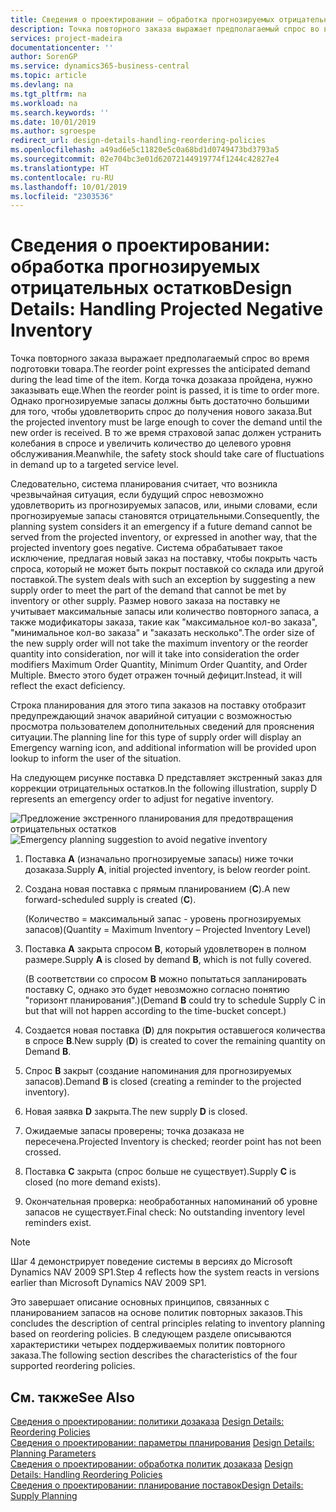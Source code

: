 ```yaml
---
title: Сведения о проектировании — обработка прогнозируемых отрицательных остатков | Документация Майкрософт
description: Точка повторного заказа выражает предполагаемый спрос во время подготовки товара. Когда точка дозаказа пройдена, нужно заказывать еще. Однако прогнозируемые запасы должны быть достаточно большими для того, чтобы удовлетворить спрос до получения нового заказа. В то же время страховой запас должен устранить колебания в спросе и увеличить количество до целевого уровня обслуживания.
services: project-madeira
documentationcenter: ''
author: SorenGP
ms.service: dynamics365-business-central
ms.topic: article
ms.devlang: na
ms.tgt_pltfrm: na
ms.workload: na
ms.search.keywords: ''
ms.date: 10/01/2019
ms.author: sgroespe
redirect_url: design-details-handling-reordering-policies
ms.openlocfilehash: a49ad6e5c11820e5c0a68bd1d0749473bd3793a5
ms.sourcegitcommit: 02e704bc3e01d62072144919774f1244c42827e4
ms.translationtype: HT
ms.contentlocale: ru-RU
ms.lasthandoff: 10/01/2019
ms.locfileid: "2303536"
---
```

# <a name="design-details-handling-projected-negative-inventory"></a><span data-ttu-id="0f67b-106">Сведения о проектировании: обработка прогнозируемых отрицательных остатков</span><span class="sxs-lookup"><span data-stu-id="0f67b-106">Design Details: Handling Projected Negative Inventory</span></span>
<span data-ttu-id="0f67b-107">Точка повторного заказа выражает предполагаемый спрос во время подготовки товара.</span><span class="sxs-lookup"><span data-stu-id="0f67b-107">The reorder point expresses the anticipated demand during the lead time of the item.</span></span> <span data-ttu-id="0f67b-108">Когда точка дозаказа пройдена, нужно заказывать еще.</span><span class="sxs-lookup"><span data-stu-id="0f67b-108">When the reorder point is passed, it is time to order more.</span></span> <span data-ttu-id="0f67b-109">Однако прогнозируемые запасы должны быть достаточно большими для того, чтобы удовлетворить спрос до получения нового заказа.</span><span class="sxs-lookup"><span data-stu-id="0f67b-109">But the projected inventory must be large enough to cover the demand until the new order is received.</span></span> <span data-ttu-id="0f67b-110">В то же время страховой запас должен устранить колебания в спросе и увеличить количество до целевого уровня обслуживания.</span><span class="sxs-lookup"><span data-stu-id="0f67b-110">Meanwhile, the safety stock should take care of fluctuations in demand up to a targeted service level.</span></span>  

 <span data-ttu-id="0f67b-111">Следовательно, система планирования считает, что возникла чрезвычайная ситуация, если будущий спрос невозможно удовлетворить из прогнозируемых запасов, или, иными словами, если прогнозируемые запасы становятся отрицательными.</span><span class="sxs-lookup"><span data-stu-id="0f67b-111">Consequently, the planning system considers it an emergency if a future demand cannot be served from the projected inventory, or expressed in another way, that the projected inventory goes negative.</span></span> <span data-ttu-id="0f67b-112">Система обрабатывает такое исключение, предлагая новый заказ на поставку, чтобы покрыть часть спроса, который не может быть покрыт поставкой со склада или другой поставкой.</span><span class="sxs-lookup"><span data-stu-id="0f67b-112">The system deals with such an exception by suggesting a new supply order to meet the part of the demand that cannot be met by inventory or other supply.</span></span> <span data-ttu-id="0f67b-113">Размер нового заказа на поставку не учитывает максимальные запасы или количество повторного запаса, а также модификаторы заказа, такие как "максимальное кол-во заказа", "минимальное кол-во заказа" и "заказать несколько".</span><span class="sxs-lookup"><span data-stu-id="0f67b-113">The order size of the new supply order will not take the maximum inventory or the reorder quantity into consideration, nor will it take into consideration the order modifiers Maximum Order Quantity, Minimum Order Quantity, and Order Multiple.</span></span> <span data-ttu-id="0f67b-114">Вместо этого будет отражен точный дефицит.</span><span class="sxs-lookup"><span data-stu-id="0f67b-114">Instead, it will reflect the exact deficiency.</span></span>  

 <span data-ttu-id="0f67b-115">Строка планирования для этого типа заказов на поставку отобразит предупреждающий значок аварийной ситуации с возможностью просмотра пользователем дополнительных сведений для прояснения ситуации.</span><span class="sxs-lookup"><span data-stu-id="0f67b-115">The planning line for this type of supply order will display an Emergency warning icon, and additional information will be provided upon lookup to inform the user of the situation.</span></span>  

 <span data-ttu-id="0f67b-116">На следующем рисунке поставка D представляет экстренный заказ для коррекции отрицательных остатков.</span><span class="sxs-lookup"><span data-stu-id="0f67b-116">In the following illustration, supply D represents an emergency order to adjust for negative inventory.</span></span>  

 <span data-ttu-id="0f67b-117">![Предложение экстренного планирования для предотвращения отрицательных остатков](media/nav_app_supply_planning_2_negative_inventory.png "Предложение экстренного планирования для предотвращения отрицательных остатков")</span><span class="sxs-lookup"><span data-stu-id="0f67b-117">![Emergency planning suggestion to avoid negative inventory](media/nav_app_supply_planning_2_negative_inventory.png "Emergency planning suggestion to avoid negative inventory")</span></span>  

1.  <span data-ttu-id="0f67b-118">Поставка **A** (изначально прогнозируемые запасы) ниже точки дозаказа.</span><span class="sxs-lookup"><span data-stu-id="0f67b-118">Supply **A**, initial projected inventory, is below reorder point.</span></span>  
2.  <span data-ttu-id="0f67b-119">Создана новая поставка с прямым планированием (**C**).</span><span class="sxs-lookup"><span data-stu-id="0f67b-119">A new forward-scheduled supply is created (**C**).</span></span>  

     <span data-ttu-id="0f67b-120">(Количество = максимальный запас - уровень прогнозируемых запасов)</span><span class="sxs-lookup"><span data-stu-id="0f67b-120">(Quantity = Maximum Inventory – Projected Inventory Level)</span></span>  
3.  <span data-ttu-id="0f67b-121">Поставка **A** закрыта спросом **B**, который удовлетворен в полном размере.</span><span class="sxs-lookup"><span data-stu-id="0f67b-121">Supply **A** is closed by demand **B**, which is not fully covered.</span></span>  

     <span data-ttu-id="0f67b-122">(В соответствии со спросом **B** можно попытаться запланировать поставку C, однако это будет невозможно согласно понятию "горизонт планирования".)</span><span class="sxs-lookup"><span data-stu-id="0f67b-122">(Demand **B** could try to schedule Supply C in but that will not happen according to the time-bucket concept.)</span></span>  
4.  <span data-ttu-id="0f67b-123">Создается новая поставка (**D**) для покрытия оставшегося количества в спросе **B**.</span><span class="sxs-lookup"><span data-stu-id="0f67b-123">New supply (**D**) is created to cover the remaining quantity on Demand **B**.</span></span>  
5.  <span data-ttu-id="0f67b-124">Спрос **B** закрыт (создание напоминания для прогнозируемых запасов).</span><span class="sxs-lookup"><span data-stu-id="0f67b-124">Demand **B** is closed (creating a reminder to the projected inventory).</span></span>  
6.  <span data-ttu-id="0f67b-125">Новая заявка **D** закрыта.</span><span class="sxs-lookup"><span data-stu-id="0f67b-125">The new supply **D** is closed.</span></span>  
7.  <span data-ttu-id="0f67b-126">Ожидаемые запасы проверены; точка дозаказа не пересечена.</span><span class="sxs-lookup"><span data-stu-id="0f67b-126">Projected Inventory is checked; reorder point has not been crossed.</span></span>  
8.  <span data-ttu-id="0f67b-127">Поставка **C** закрыта (спрос больше не существует).</span><span class="sxs-lookup"><span data-stu-id="0f67b-127">Supply **C** is closed (no more demand exists).</span></span>  
9. <span data-ttu-id="0f67b-128">Окончательная проверка: необработанных напоминаний об уровне запасов не существует.</span><span class="sxs-lookup"><span data-stu-id="0f67b-128">Final check: No outstanding inventory level reminders exist.</span></span>  

> [!NOTE]  
>  <span data-ttu-id="0f67b-129">Шаг 4 демонстрирует поведение системы в версиях до Microsoft Dynamics NAV 2009 SP1.</span><span class="sxs-lookup"><span data-stu-id="0f67b-129">Step 4 reflects how the system reacts in versions earlier than Microsoft Dynamics NAV 2009 SP1.</span></span>  

 <span data-ttu-id="0f67b-130">Это завершает описание основных принципов, связанных с планированием запасов на основе политик повторных заказов.</span><span class="sxs-lookup"><span data-stu-id="0f67b-130">This concludes the description of central principles relating to inventory planning based on reordering policies.</span></span> <span data-ttu-id="0f67b-131">В следующем разделе описываются характеристики четырех поддерживаемых политик повторного заказа.</span><span class="sxs-lookup"><span data-stu-id="0f67b-131">The following section describes the characteristics of the four supported reordering policies.</span></span>  

## <a name="see-also"></a><span data-ttu-id="0f67b-132">См. также</span><span class="sxs-lookup"><span data-stu-id="0f67b-132">See Also</span></span>  
 <span data-ttu-id="0f67b-133">[Сведения о проектировании: политики дозаказа](design-details-reordering-policies.md) </span><span class="sxs-lookup"><span data-stu-id="0f67b-133">[Design Details: Reordering Policies](design-details-reordering-policies.md) </span></span>  
 <span data-ttu-id="0f67b-134">[Сведения о проектировании: параметры планирования](design-details-planning-parameters.md) </span><span class="sxs-lookup"><span data-stu-id="0f67b-134">[Design Details: Planning Parameters](design-details-planning-parameters.md) </span></span>  
 <span data-ttu-id="0f67b-135">[Сведения о проектировании: обработка политик дозаказа](design-details-handling-reordering-policies.md) </span><span class="sxs-lookup"><span data-stu-id="0f67b-135">[Design Details: Handling Reordering Policies](design-details-handling-reordering-policies.md) </span></span>  
 [<span data-ttu-id="0f67b-136">Сведения о проектировании: планирование поставок</span><span class="sxs-lookup"><span data-stu-id="0f67b-136">Design Details: Supply Planning</span></span>](design-details-supply-planning.md)
